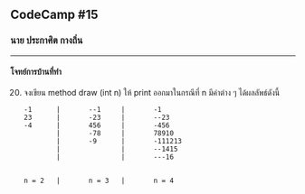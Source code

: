 ## CodeCamp #15

### นาย ประกาศิต กางถิ่น

---

#### โจทย์การบ้านที่ทำ

20. จงเขียน method draw (int n) ให้ print ออกมาในกรณีที่ n มีค่าต่าง ๆ ได้ผลลัพธ์ดังนี้

        -1      |       --1     |       -1
        23      |       -23     |       --23
        -4      |       456     |       -456
                |       -78     |       78910
                |       -9      |       -111213
                |               |       --1415
                |               |       ---16


        n = 2   |       n = 3   |       n = 4

